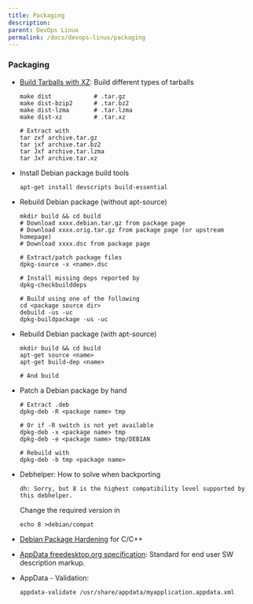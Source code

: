 ```yaml
---
title: Packaging
description: 
parent: DevOps Linux
permalink: /docs/devops-linux/packaging
---
```


### Packaging

-   [Build Tarballs with
    XZ](http://lzone.de/Save+tarball+space+with+make+dist-xz): Build
    different types of tarballs

        make dist            # .tar.gz
        make dist-bzip2      # .tar.bz2
        make dist-lzma       # .tar.lzma
        make dist-xz         # .tar.xz

        # Extract with
        tar zxf archive.tar.gz
        tar jxf archive.tar.bz2
        tar Jxf archive.tar.lzma
        tar Jxf archive.tar.xz

-   Install Debian package build tools

        apt-get install devscripts build-essential

-   Rebuild Debian package (without apt-source)

        mkdir build && cd build
        # Download xxxx.debian.tar.gz from package page
        # Download xxxx.orig.tar.gz from package page (or upstream homepage)
        # Download xxxx.dsc from package page

        # Extract/patch package files
        dpkg-source -x <name>.dsc

        # Install missing deps reported by
        dpkg-checkbuilddeps

        # Build using one of the following
        cd <package source dir>
        debuild -us -uc
        dpkg-buildpackage -us -uc

-   Rebuild Debian package (with apt-source)

        mkdir build && cd build
        apt-get source <name>
        apt-get build-dep <name>

        # And build

-   Patch a Debian package by hand

        # Extract .deb
        dpkg-deb -R <package name> tmp

        # Or if -R switch is not yet available
        dpkg-deb -x <package name> tmp
        dpkg-deb -e <package name> tmp/DEBIAN

        # Rebuild with
        dpkg-deb -b tmp <package name>

-   Debhelper: How to solve when backporting

        dh: Sorry, but 8 is the highest compatibility level supported by this debhelper.

    Change the required version in

        echo 8 >debian/compat

-   [Debian Package
    Hardening](https://wiki.debian.org/HardeningWalkthrough) for C/C++
-   [AppData freedesktop.org
    specification](http://www.freedesktop.org/software/appstream/docs/sect-AppStream-Metadata-AppData.html):
    Standard for end user SW description markup.
-   AppData - Validation:

        appdata-validate /usr/share/appdata/myapplication.appdata.xml


